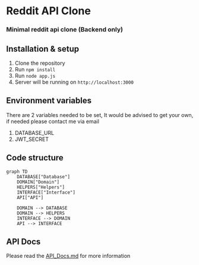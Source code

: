 # Reddit API Clone
### Minimal reddit api clone (Backend only)

## Installation & setup
1. Clone the repository
2. Run `npm install`
3. Run `node app.js`
4. Server will be running on `http://localhost:3000`

## Environment variables
There are 2 variables needed to be set, 
It would be advised to get your own, 
if needed please contact me via email

1. DATABASE_URL
2. JWT_SECRET


## Code structure
```mermaid
graph TD
    DATABASE["Database"]
    DOMAIN["Domain"]
    HELPERS["Helpers"]
    INTERFACE["Interface"]
    API["API"]
    
    DOMAIN --> DATABASE
    DOMAIN --> HELPERS
    INTERFACE --> DOMAIN
    API --> INTERFACE
```

## API Docs
Please read the [API_Docs.md](API_Docs.md) for more information
